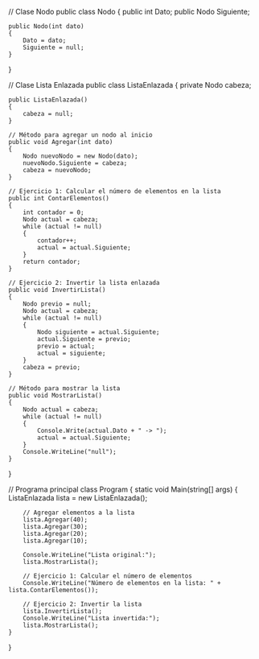 // Clase Nodo
public class Nodo
{
    public int Dato;
    public Nodo Siguiente;

    public Nodo(int dato)
    {
        Dato = dato;
        Siguiente = null;
    }
}

// Clase Lista Enlazada
public class ListaEnlazada
{
    private Nodo cabeza;

    public ListaEnlazada()
    {
        cabeza = null;
    }

    // Método para agregar un nodo al inicio
    public void Agregar(int dato)
    {
        Nodo nuevoNodo = new Nodo(dato);
        nuevoNodo.Siguiente = cabeza;
        cabeza = nuevoNodo;
    }

    // Ejercicio 1: Calcular el número de elementos en la lista
    public int ContarElementos()
    {
        int contador = 0;
        Nodo actual = cabeza;
        while (actual != null)
        {
            contador++;
            actual = actual.Siguiente;
        }
        return contador;
    }

    // Ejercicio 2: Invertir la lista enlazada
    public void InvertirLista()
    {
        Nodo previo = null;
        Nodo actual = cabeza;
        while (actual != null)
        {
            Nodo siguiente = actual.Siguiente;
            actual.Siguiente = previo;
            previo = actual;
            actual = siguiente;
        }
        cabeza = previo;
    }

    // Método para mostrar la lista
    public void MostrarLista()
    {
        Nodo actual = cabeza;
        while (actual != null)
        {
            Console.Write(actual.Dato + " -> ");
            actual = actual.Siguiente;
        }
        Console.WriteLine("null");
    }
}

// Programa principal
class Program
{
    static void Main(string[] args)
    {
        ListaEnlazada lista = new ListaEnlazada();

        // Agregar elementos a la lista
        lista.Agregar(40);
        lista.Agregar(30);
        lista.Agregar(20);
        lista.Agregar(10);

        Console.WriteLine("Lista original:");
        lista.MostrarLista();

        // Ejercicio 1: Calcular el número de elementos
        Console.WriteLine("Número de elementos en la lista: " + lista.ContarElementos());

        // Ejercicio 2: Invertir la lista
        lista.InvertirLista();
        Console.WriteLine("Lista invertida:");
        lista.MostrarLista();
    }
}
